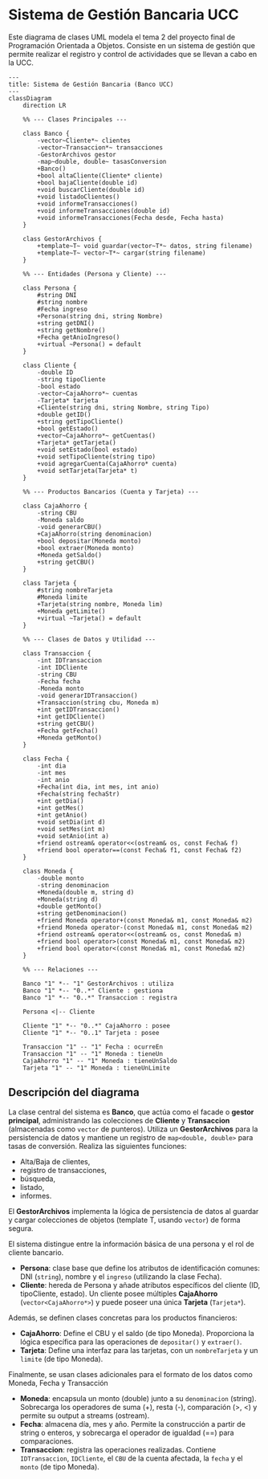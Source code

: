 # Sistema de Gestión Bancaria UCC

Este diagrama de clases UML modela el tema 2 del proyecto final de Programación Orientada a Objetos. Consiste en un sistema de gestión que permite realizar el registro y control de actividades que se llevan a cabo en la UCC.

```mermaid
---
title: Sistema de Gestión Bancaria (Banco UCC)
---
classDiagram
    direction LR

    %% --- Clases Principales ---
    
    class Banco {
        -vector~Cliente*~ clientes
        -vector~Transaccion*~ transacciones
        -GestorArchivos gestor
        -map~double, double~ tasasConversion
        +Banco()
        +bool altaCliente(Cliente* cliente)
        +bool bajaCliente(double id)
        +void buscarCliente(double id)
        +void listadoClientes()
        +void informeTransacciones()
        +void informeTransacciones(double id)
        +void informeTransacciones(Fecha desde, Fecha hasta)
    }

    class GestorArchivos {
        +template~T~ void guardar(vector~T*~ datos, string filename)
        +template~T~ vector~T*~ cargar(string filename)
    }

    %% --- Entidades (Persona y Cliente) ---

    class Persona {
        #string DNI
        #string nombre
        #Fecha ingreso
        +Persona(string dni, string Nombre)
        +string getDNI()
        +string getNombre()
        +Fecha getAnioIngreso()
        +virtual ~Persona() = default
    }

    class Cliente {
        -double ID
        -string tipoCliente
        -bool estado
        -vector~CajaAhorro*~ cuentas
        -Tarjeta* tarjeta
        +Cliente(string dni, string Nombre, string Tipo)
        +double getID()
        +string getTipoCliente()
        +bool getEstado()
        +vector~CajaAhorro*~ getCuentas()
        +Tarjeta* getTarjeta()
        +void setEstado(bool estado)
        +void setTipoCliente(string tipo)
        +void agregarCuenta(CajaAhorro* cuenta)
        +void setTarjeta(Tarjeta* t)
    }

    %% --- Productos Bancarios (Cuenta y Tarjeta) ---

    class CajaAhorro {
        -string CBU
        -Moneda saldo
        -void generarCBU()
        +CajaAhorro(string denominacion)
        +bool depositar(Moneda monto)
        +bool extraer(Moneda monto)
        +Moneda getSaldo()
        +string getCBU()
    }

    class Tarjeta {
        #string nombreTarjeta
        #Moneda limite
        +Tarjeta(string nombre, Moneda lim)
        +Moneda getLimite()
        +virtual ~Tarjeta() = default
    }

    %% --- Clases de Datos y Utilidad ---

    class Transaccion {
        -int IDTransaccion
        -int IDCliente
        -string CBU
        -Fecha fecha
        -Moneda monto
        -void generarIDTransaccion()
        +Transaccion(string cbu, Moneda m)
        +int getIDTransaccion()
        +int getIDCliente()
        +string getCBU()
        +Fecha getFecha()
        +Moneda getMonto()
    }

    class Fecha {
        -int dia
        -int mes
        -int anio
        +Fecha(int dia, int mes, int anio)
        +Fecha(string fechaStr)
        +int getDia()
        +int getMes()
        +int getAnio()
        +void setDia(int d)
        +void setMes(int m)
        +void setAnio(int a)
        +friend ostream& operator<<(ostream& os, const Fecha& f)
        +friend bool operator==(const Fecha& f1, const Fecha& f2)
    }

    class Moneda {
        -double monto
        -string denominacion
        +Moneda(double m, string d)
        +Moneda(string d)
        +double getMonto()
        +string getDenominacion()
        +friend Moneda operator+(const Moneda& m1, const Moneda& m2)
        +friend Moneda operator-(const Moneda& m1, const Moneda& m2)
        +friend ostream& operator<<(ostream& os, const Moneda& m)
        +friend bool operator>(const Moneda& m1, const Moneda& m2)
        +friend bool operator<(const Moneda& m1, const Moneda& m2)
    }

    %% --- Relaciones ---

    Banco "1" *-- "1" GestorArchivos : utiliza
    Banco "1" *-- "0..*" Cliente : gestiona
    Banco "1" *-- "0..*" Transaccion : registra

    Persona <|-- Cliente

    Cliente "1" *-- "0..*" CajaAhorro : posee
    Cliente "1" *-- "0..1" Tarjeta : posee

    Transaccion "1" -- "1" Fecha : ocurreEn
    Transaccion "1" -- "1" Moneda : tieneUn
    CajaAhorro "1" -- "1" Moneda : tieneUnSaldo
    Tarjeta "1" -- "1" Moneda : tieneUnLimite
```

## Descripción del diagrama

La clase central del sistema es **Banco**, que actúa como el facade o **gestor principal**, administrando las colecciones de **Cliente** y **Transaccion** (almacenadas como `vector` de punteros). Utiliza un **GestorArchivos** para la persistencia de datos y mantiene un registro de `map<double, double>` para tasas de conversión. Realiza las siguientes funciones:

  - Alta/Baja de clientes,
  - registro de transacciones,
  - búsqueda,
  - listado,
  - informes.

El **GestorArchivos** implementa la lógica de persistencia de datos al guardar y cargar colecciones de objetos (template T, usando `vector`) de forma segura.

El sistema distingue entre la información básica de una persona y el rol de cliente bancario.

  - **Persona**: clase base que define los atributos de identificación comunes: DNI (`string`), nombre y el `ingreso` (utilizando la clase Fecha).
  - **Cliente**: hereda de Persona y añade atributos específicos del cliente (ID, tipoCliente, estado). Un cliente posee múltiples **CajaAhorro** (`vector<CajaAhorro*>`) y puede poseer una única **Tarjeta** (`Tarjeta*`).

Además, se definen clases concretas para los productos financieros:

  - **CajaAhorro**: Define el CBU y el saldo (de tipo Moneda). Proporciona la lógica específica para las operaciones de `depositar()` y `extraer()`.
  - **Tarjeta**: Define una interfaz para las tarjetas, con un `nombreTarjeta` y un `limite` (de tipo Moneda).

Finalmente, se usan clases adicionales para el formato de los datos como Moneda, Fecha y Transacción

  - **Moneda**: encapsula un monto (double) junto a su `denominacion` (string). Sobrecarga los operadores de suma (+), resta (-), comparación (\>, \<) y permite su output a streams (ostream).
  - **Fecha**: almacena día, mes y año. Permite la construcción a partir de string o enteros, y sobrecarga el operador de igualdad (==) para comparaciones.
  - **Transaccion**: registra las operaciones realizadas. Contiene `IDTransaccion`, `IDCliente`, el `CBU` de la cuenta afectada, la `fecha` y el `monto` (de tipo Moneda).